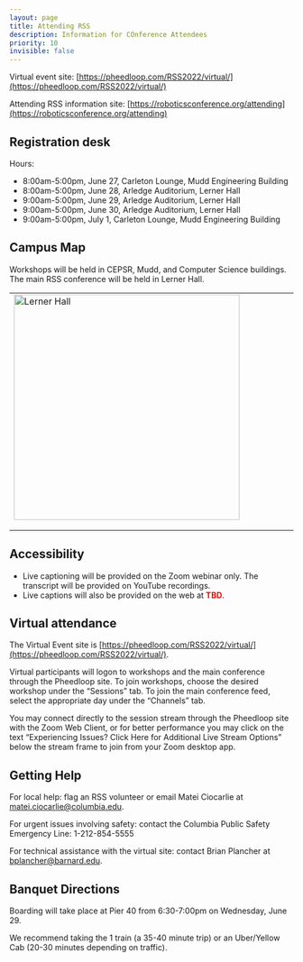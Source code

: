```yaml
---
layout: page
title: Attending RSS
description: Information for COnference Attendees
priority: 10
invisible: false
---
```


Virtual event site: [https://pheedloop.com/RSS2022/virtual/](https://pheedloop.com/RSS2022/virtual/)

Attending RSS information site: [https://roboticsconference.org/attending](https://roboticsconference.org/attending)

## Registration desk
Hours:
- 8:00am-5:00pm, June 27, Carleton Lounge, Mudd Engineering Building
- 8:00am-5:00pm, June 28, Arledge Auditorium, Lerner Hall
- 9:00am-5:00pm, June 29, Arledge Auditorium, Lerner Hall
- 9:00am-5:00pm, June 30, Arledge Auditorium, Lerner Hall
- 9:00am-5:00pm, July 1, Carleton Lounge, Mudd Engineering Building

## Campus Map
Workshops will be held in CEPSR, Mudd, and Computer Science buildings.
The main RSS conference will be held in Lerner Hall.

<table width="75%" style="margin-left: 0%; margin-right: auto;">
<tr>
<td style="width: 50%; text-align: left; padding-bottom: 18px;">
  <img height="400px" src="{{ site.baseurl }}/images/columbia_lerner_hall.png"
       alt="Lerner Hall"/>
</td>
</tr>
</table>
 
## Accessibility
-	Live captioning will be provided on the Zoom webinar only. The transcript will be provided on YouTube recordings.
- Live captions will also be provided on the web at <span style="color:red"><strong>TBD</strong></span>.

## Virtual attendance
The Virtual Event site is [https://pheedloop.com/RSS2022/virtual/](https://pheedloop.com/RSS2022/virtual/).

Virtual participants will logon to workshops and the main conference through the Pheedloop site. To join workshops, choose the desired workshop under the “Sessions” tab. To join the main conference feed, select the appropriate day under the “Channels” tab.

You may connect directly to the session stream through the Pheedloop site with the Zoom Web Client, or for better performance you may click on the text “Experiencing Issues? Click Here for Additional Live Stream Options” below the stream frame to join from your Zoom desktop app.

## Getting Help
For local help: flag an RSS volunteer or email Matei Ciocarlie at [matei.ciocarlie@columbia.edu](mailto:matei.ciocarlie@columbia.edu).

For urgent issues involving safety: contact the Columbia Public Safety Emergency Line: 1-212-854-5555

For technical assistance with the virtual site: contact Brian Plancher at [bplancher@barnard.edu](mailto:bplancher@barnard.edu).

## Banquet Directions
Boarding will take place at Pier 40 from 6:30-7:00pm on Wednesday, June 29.

We recommend taking the 1 train (a 35-40 minute trip) or an Uber/Yellow Cab (20-30 minutes depending on traffic).
